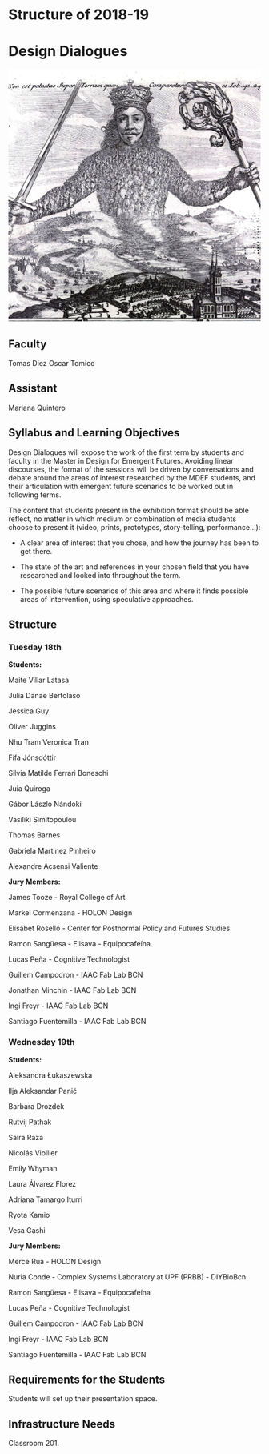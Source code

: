 Structure of 2018-19
======================

# Design Dialogues

![](images/image_1.jpg)


## Faculty
Tomas Diez Oscar Tomico

## Assistant
Mariana Quintero


## Syllabus and Learning Objectives
Design Dialogues will expose the work of the first term by students and faculty in the Master in Design for Emergent Futures. Avoiding linear discourses, the format of the sessions will be driven by conversations and debate around the areas of interest researched by the MDEF students, and their articulation with emergent future scenarios to be worked out in following terms.

The content that students present in the exhibition format should be able reflect, no matter in which medium or combination of media students choose to present it (video, prints, prototypes, story-telling, performance…):

- A clear area of interest that you chose, and how the journey has been to get there.

- The state of the art and references in your chosen field that you have researched and looked into throughout the term.

- The possible future scenarios of this area and where it finds possible areas of intervention, using speculative approaches.





## Structure

### Tuesday 18th

**Students:**

Maite Villar Latasa

Julia Danae Bertolaso

Jessica Guy

Oliver Juggins

Nhu Tram Veronica Tran

Fífa Jónsdóttir

Silvia Matilde Ferrari Boneschi

Juia Quiroga

Gábor Lászlo Nándoki

Vasiliki Simitopoulou

Thomas Barnes

Gabriela Martinez Pinheiro

Alexandre Acsensi Valiente

**Jury Members:**

James Tooze - Royal College of Art

Markel Cormenzana - HOLON Design

Elisabet Roselló - Center for Postnormal Policy and Futures Studies

Ramon Sangüesa - Elisava - Equipocafeína

Lucas Peña - Cognitive Technologist

Guillem Campodron - IAAC Fab Lab BCN

Jonathan Minchin - IAAC Fab Lab BCN

Ingi Freyr - IAAC Fab Lab BCN

Santiago Fuentemilla - IAAC Fab Lab BCN

### Wednesday 19th

**Students:**

Aleksandra Łukaszewska

Ilja Aleksandar Panić

Barbara Drozdek

Rutvij Pathak

Saira Raza

Nicolás Viollier

Emily Whyman

Laura Álvarez Florez

Adriana Tamargo Iturri

Ryota Kamio

Vesa Gashi

**Jury Members:**

Merce Rua - HOLON Design

Nuria Conde - Complex Systems Laboratory at UPF (PRBB) - DIYBioBcn

Ramon Sangüesa - Elisava - Equipocafeína

Lucas Peña - Cognitive Technologist

Guillem Campodron - IAAC Fab Lab BCN

Ingi Freyr - IAAC Fab Lab BCN

Santiago Fuentemilla - IAAC Fab Lab BCN


## Requirements for the Students
Students will set up their presentation space.

## Infrastructure Needs
Classroom 201.
